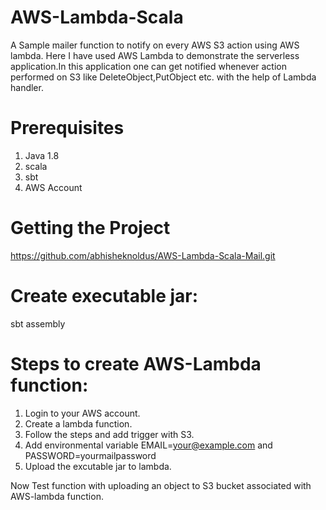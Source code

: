 # AWS-Lambda-Scala

A Sample mailer function to notify on every AWS S3 action using AWS lambda. Here I have used AWS Lambda to demonstrate the serverless application.In this application one can get notified whenever action performed on S3 like DeleteObject,PutObject etc. with the help of Lambda handler.

# Prerequisites

1. Java 1.8
2. scala
3. sbt
4. AWS Account

# Getting the Project

https://github.com/abhisheknoldus/AWS-Lambda-Scala-Mail.git

# Create executable jar:

sbt assembly

# Steps to create AWS-Lambda function:

1. Login to your AWS account.
2. Create a lambda function.
3. Follow the steps and add trigger with S3.
4. Add environmental variable EMAIL=<your@example.com> and PASSWORD=yourmailpassword
5. Upload the excutable jar to lambda.

Now Test function with uploading an object to S3 bucket associated with AWS-lambda function.
